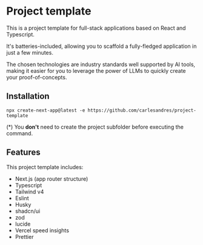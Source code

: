 # Project template

This is a project template for full-stack applications based on React and Typescript.

It's batteries-included, allowing you to scaffold a fully-fledged application in just a few minutes.

The chosen technologies are industry standards well supported by AI tools, making it easier for you to leverage the power of LLMs to quickly create your proof-of-concepts.

## Installation

`npx create-next-app@latest -e https://github.com/carlesandres/project-template`

(*) You **don't** need to create the project subfolder before executing the command.

## Features

This project template includes:

- Next.js (app router structure)
- Typescript
- Tailwind v4
- Eslint
- Husky
- shadcn/ui
- zod
- lucide
- Vercel speed insights
- Prettier
